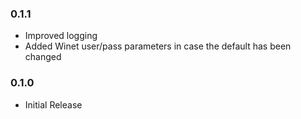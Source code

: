 ### 0.1.1

- Improved logging
- Added Winet user/pass parameters in case the default has been changed

### 0.1.0

- Initial Release
